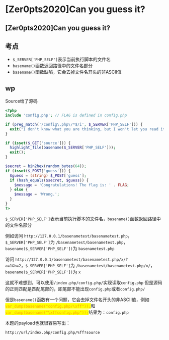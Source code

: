 # \[Zer0pts2020]Can you guess it?

## \[Zer0pts2020]Can you guess it?

## 考点

* `$_SERVER['PHP_SELF']`表示当前执行脚本的文件名
* `basename()`函数返回路径中的文件名部分
* `basename()`函数缺陷，它会去掉文件名开头的非ASCII值

## wp

Source给了源码

```php
<?php
include 'config.php'; // FLAG is defined in config.php

if (preg_match('/config\.php\/*$/i', $_SERVER['PHP_SELF'])) {
  exit("I don't know what you are thinking, but I won't let you read it :)");
}

if (isset($_GET['source'])) {
  highlight_file(basename($_SERVER['PHP_SELF']));
  exit();
}

$secret = bin2hex(random_bytes(64));
if (isset($_POST['guess'])) {
  $guess = (string) $_POST['guess'];
  if (hash_equals($secret, $guess)) {
    $message = 'Congratulations! The flag is: ' . FLAG;
  } else {
    $message = 'Wrong.';
  }
}
?>
```

`$_SERVER['PHP_SELF']`表示当前执行脚本的文件名，`basename()`函数返回路径中的文件名部分

例如访问 `http://127.0.0.1/basenametest/basenametest.php`，`$_SERVER['PHP_SELF']`为 `/basenametest/basenametest.php`，`basename($_SERVER['PHP_SELF'])`为 `basenametest.php`

访问 `http://127.0.0.1/basenametest/basenametest.php/x/?a=1&b=2`，`$_SERVER['PHP_SELF']`为 `/basenametest/basenametest.php/x/`，`basename($_SERVER['PHP_SELF'])`为 `x`

这就不难想到，可以使用`/index.php/config.php/`实现读取`config.php` 但是源码的正则匹配是匹配尾部的，即尾部不能出现`config.php`或者`config.php/`

但是`basename()`函数有一个问题，它会去掉文件名开头的非ASCII值，例如<mark style="color:orange;">`var_dump(basename("config.php/\xff"));`</mark>和<mark style="color:orange;">`var_dump(basename("\xffconfig.php"));`</mark>结果为：`config.php`

本题的payload也就很容易写出：

`http://url/index.php/config.php/%ff?source`
